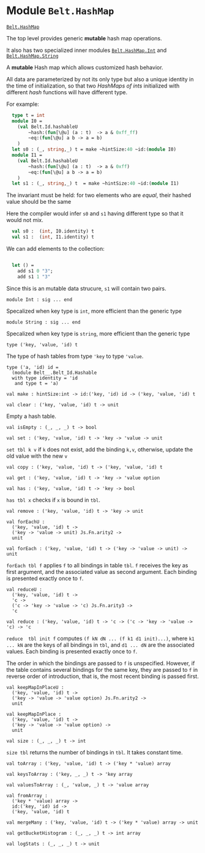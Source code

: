 
# Module `Belt.HashMap`

[`Belt.HashMap`](#)

The top level provides generic **mutable** hash map operations.

It also has two specialized inner modules [`Belt.HashMap.Int`](./Belt-HashMap-Int.md) and [`Belt.HashMap.String`](./Belt-HashMap-String.md)

A **mutable** Hash map which allows customized hash behavior.

All data are parameterized by not its only type but also a unique identity in the time of initialization, so that two *HashMaps of ints* initialized with different *hash* functions will have different type.

For example:

```ocaml
  type t = int
  module I0 =
    (val Belt.Id.hashableU
        ~hash:(fun[\@u] (a : t)  -> a & 0xff_ff)
        ~eq:(fun[\@u] a b -> a = b)
    )
  let s0 : (_, string,_) t = make ~hintSize:40 ~id:(module I0)
  module I1 =
    (val Belt.Id.hashableU
        ~hash:(fun[\@u] (a : t)  -> a & 0xff)
        ~eq:(fun[\@u] a b -> a = b)
    )
  let s1 : (_, string,_) t  = make ~hintSize:40 ~id:(module I1)
```
The invariant must be held: for two elements who are *equal*, their hashed value should be the same

Here the compiler would infer `s0` and `s1` having different type so that it would not mix.

```ocaml
  val s0 :  (int, I0.identity) t
  val s1 :  (int, I1.identity) t
```
We can add elements to the collection:

```ocaml

  let () =
    add s1 0 "3";
    add s1 1 "3"
```
Since this is an mutable data strucure, `s1` will contain two pairs.

```
module Int : sig ... end
```
Specalized when key type is `int`, more efficient than the generic type

```
module String : sig ... end
```
Specalized when key type is `string`, more efficient than the generic type

```
type ('key, 'value, 'id) t
```
The type of hash tables from type `'key` to type `'value`.

```
type ('a, 'id) id =
  (module Belt__.Belt_Id.Hashable
  with type identity = 'id
   and type t = 'a)
```
```
val make : hintSize:int -> id:('key, 'id) id -> ('key, 'value, 'id) t
```
```
val clear : ('key, 'value, 'id) t -> unit
```
Empty a hash table.

```
val isEmpty : (_, _, _) t -> bool
```
```
val set : ('key, 'value, 'id) t -> 'key -> 'value -> unit
```
`set tbl k v` if `k` does not exist, add the binding `k,v`, otherwise, update the old value with the new `v`

```
val copy : ('key, 'value, 'id) t -> ('key, 'value, 'id) t
```
```
val get : ('key, 'value, 'id) t -> 'key -> 'value option
```
```
val has : ('key, 'value, 'id) t -> 'key -> bool
```
`has tbl x` checks if `x` is bound in `tbl`.

```
val remove : ('key, 'value, 'id) t -> 'key -> unit
```
```
val forEachU : 
  ('key, 'value, 'id) t ->
  ('key -> 'value -> unit) Js.Fn.arity2 ->
  unit
```
```
val forEach : ('key, 'value, 'id) t -> ('key -> 'value -> unit) -> unit
```
`forEach tbl f` applies `f` to all bindings in table `tbl`. `f` receives the key as first argument, and the associated value as second argument. Each binding is presented exactly once to `f`.

```
val reduceU : 
  ('key, 'value, 'id) t ->
  'c ->
  ('c -> 'key -> 'value -> 'c) Js.Fn.arity3 ->
  'c
```
```
val reduce : ('key, 'value, 'id) t -> 'c -> ('c -> 'key -> 'value -> 'c) -> 'c
```
`reduce  tbl init f` computes `(f kN dN ... (f k1 d1 init)...)`, where `k1 ... kN` are the keys of all bindings in `tbl`, and `d1 ... dN` are the associated values. Each binding is presented exactly once to `f`.

The order in which the bindings are passed to `f` is unspecified. However, if the table contains several bindings for the same key, they are passed to `f` in reverse order of introduction, that is, the most recent binding is passed first.

```
val keepMapInPlaceU : 
  ('key, 'value, 'id) t ->
  ('key -> 'value -> 'value option) Js.Fn.arity2 ->
  unit
```
```
val keepMapInPlace : 
  ('key, 'value, 'id) t ->
  ('key -> 'value -> 'value option) ->
  unit
```
```
val size : (_, _, _) t -> int
```
`size tbl` returns the number of bindings in `tbl`. It takes constant time.

```
val toArray : ('key, 'value, 'id) t -> ('key * 'value) array
```
```
val keysToArray : ('key, _, _) t -> 'key array
```
```
val valuesToArray : (_, 'value, _) t -> 'value array
```
```
val fromArray : 
  ('key * 'value) array ->
  id:('key, 'id) id ->
  ('key, 'value, 'id) t
```
```
val mergeMany : ('key, 'value, 'id) t -> ('key * 'value) array -> unit
```
```
val getBucketHistogram : (_, _, _) t -> int array
```
```
val logStats : (_, _, _) t -> unit
```